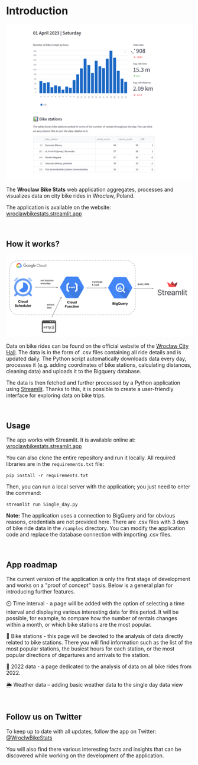 # Introduction

<img src='img/app_home_screen.png' width=600>

The **Wroclaw Bike Stats** web application aggregates, processes and visualizes data on city bike rides in Wrocław, Poland.

The application is available on the website:  
[wroclawbikestats.streamlit.app](http://wroclawbikestats.streamlit.app)

<br>

How it works?
---

![data pipeline scheme](img/data_pipeline_scheme.png)

Data on bike rides can be found on the official website of the [Wrocław City Hall](https://opendata.cui.wroclaw.pl/dataset?tags=WRM). The data is in the form of .csv files containing all ride details and is updated daily. The Python script automatically downloads data every day, processes it (e.g. adding coordinates of bike stations, calculating distances, cleaning data) and uploads it to the Bigquery database.

The data is then fetched and further processed by a Python application using [Streamlit](https://streamlit.io/). Thanks to this, it is possible to create a user-friendly interface for exploring data on bike trips.

<br>

Usage
---

The app works with Streamlit. It is available online at:  
[wroclawbikestats.streamlit.app](http://wroclawbikestats.streamlit.app)

You can also clone the entire repository and run it locally. All required libraries are in the `requirements.txt` file:

```
pip install -r requirements.txt
```

Then, you can run a local server with the application; you just need to enter the command:

```
streamlit run Single_day.py
```

**Note:** The application uses a connection to BigQuery and for obvious reasons, credentials are not provided here. There are .csv files with 3 days of bike ride data in the `/samples` directory. You can modify the application code and replace the database connection with importing .csv files.

<br>

App roadmap
---

The current version of the application is only the first stage of development and works on a "proof of concept" basis. Below is a general plan for introducing further features.

⏲️ Time interval - a page will be added with the option of selecting a time interval and displaying various interesting data for this period. It will be possible, for example, to compare how the number of rentals changes within a month, or which bike stations are the most popular.

📍 Bike stations - this page will be devoted to the analysis of data directly related to bike stations. There you will find information such as the list of the most popular stations, the busiest hours for each station, or the most popular directions of departures and arrivals to the station.

📔 2022 data - a page dedicated to the analysis of data on all bike rides from 2022.

🌦️ Weather data – adding basic weather data to the single day data view

<br>

Follow us on Twitter
---

To keep up to date with all updates, follow the app on Twitter:  
[@WroclwBikeStats](https://twitter.com/WroclwBikeStats)  

You will also find there various interesting facts and insights that can be discovered while working on the development of the application.
